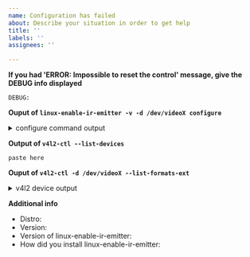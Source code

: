```yaml
---
name: Configuration has failed
about: Describe your situation in order to get help
title: ''
labels: ''
assignees: ''

---
```


<!--- Please look at the wiki before open an issue -->

**If you had 'ERROR: Impossible to reset the control' message, give the DEBUG info displayed**
```
DEBUG:
```

**Ouput of `linux-enable-ir-emitter -v -d /dev/videoX configure`**
<!-- replace /dev/videoX with your device (/dev/video2 for default)-->
<details><summary>configure command output</summary>

```
paste here
```
</details>

**Output of `v4l2-ctl --list-devices`**
```
paste here
```

**Ouput of `v4l2-ctl -d /dev/videoX --list-formats-ext`**
<!-- replace /dev/videoX with your device (/dev/video2 for default)-->
<details><summary>v4l2 device output</summary>

```
paste here
```
</details>

**Additional info**
 - Distro: 
 - Version: 
 - Version of linux-enable-ir-emitter:
 - How did you install linux-enable-ir-emitter: <!--- COPR, AUR, PPA or bash -->
